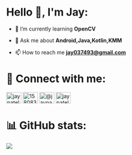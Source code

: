 # Hello 👋, I'm Jay:

- 🌱 I’m currently learning **OpenCV**

- 💬 Ask me about **Android,Java,Kotlin,KMM**

- 📫 How to reach me **jay037493@gmail.com**

# 🤝 Connect with me:
<p align="left">
<a href="https://linkedin.com/in/jaypatel208" target="blank"><img align="center" src="https://raw.githubusercontent.com/rahuldkjain/github-profile-readme-generator/master/src/images/icons/Social/linked-in-alt.svg" alt="jaypatel208" height="30" width="40" /></a>
<a href="https://stackoverflow.com/users/15808334" target="blank"><img align="center" src="https://raw.githubusercontent.com/rahuldkjain/github-profile-readme-generator/master/src/images/icons/Social/stack-overflow.svg" alt="15808334" height="30" width="40" /></a>
<a href="https://medium.com/@jaypatel_208" target="blank"><img align="center" src="https://raw.githubusercontent.com/rahuldkjain/github-profile-readme-generator/master/src/images/icons/Social/medium.svg" alt="@jaypatel_208" height="30" width="40" /></a>
<a href="https://codeforces.com/profile/jaypatel_208" target="blank"><img align="center" src="https://raw.githubusercontent.com/rahuldkjain/github-profile-readme-generator/master/src/images/icons/Social/codeforces.svg" alt="jaypatel_208" height="30" width="40" /></a>
</p>

# 📊 GitHub stats:
![](https://github-readme-stats.vercel.app/api/top-langs/?username=jaypatel208&theme=dark&hide_border=false&include_all_commits=false&count_private=false&layout=compact)
